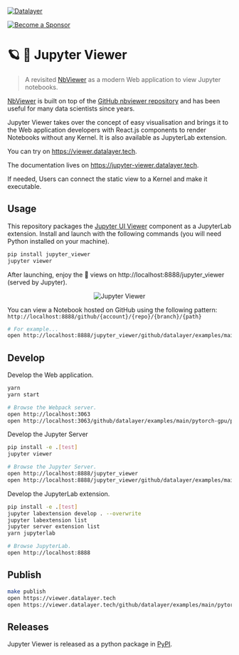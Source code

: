 [![Datalayer](https://assets.datalayer.tech/datalayer-25.svg)](https://datalayer.io)

[![Become a Sponsor](https://img.shields.io/static/v1?label=Become%20a%20Sponsor&message=%E2%9D%A4&logo=GitHub&style=flat&color=1ABC9C)](https://github.com/sponsors/datalayer)

# 🪐 👀 Jupyter Viewer

> A revisited [NbViewer](https://nbviewer.org) as a modern Web application to view Jupyter notebooks.

[NbViewer](https://nbviewer.org) is built on top of the [GitHub nbviewer repository](https://github.com/jupyter/nbviewer) and has been useful for many data scientists since years.

Jupyter Viewer takes over the concept of easy visualisation and brings it to the Web application developers with React.js components to render Notebooks without any Kernel. It is also available as JupyterLab extension.

You can try on <a href="https://viewer.datalayer.tech" target="_blank">https://viewer.datalayer.tech</a>.

The documentation lives on <a href="https://jupyter-viewer.datalayer.tech" target="_blank">https://jupyter-viewer.datalayer.tech</a>.

If needed, Users can connect the static view to a Kernel and make it executable.

## Usage

This repository packages the [Jupyter UI Viewer](https://jupyter-ui.datalayer.tech/docs/components/viewer) component as a JupyterLab extension. Install and launch with the following commands (you will need Python installed on your machine).

```bash
pip install jupyter_viewer
jupyter viewer
```

After launching, enjoy the 👀 views on http://localhost:8888/jupyter_viewer (served by Jupyter).

<div align="center" style="text-align: center">
  <img alt="Jupyter Viewer" src="https://datalayer-jupyter-examples.s3.amazonaws.com/jupyter-viewer.gif" />
</div>

You can view a Notebook hosted on GitHub using the following pattern: `http://localhost:8888/github/{account}/{repo}/{branch}/{path}`

```bash
# For example...
open http://localhost:8888/jupyter_viewer/github/datalayer/examples/main/pytorch-gpu/pytorch-gpu-example.ipynb
```

## Develop

Develop the Web application.

```bash
yarn
yarn start
```

```bash
# Browse the Webpack server.
open http://localhost:3063
open http://localhost:3063/github/datalayer/examples/main/pytorch-gpu/pytorch-gpu-example.ipynb
```

Develop the Jupyter Server

```bash
pip install -e .[test]
jupyter viewer
```

```bash
# Browse the Jupyter Server.
open http://localhost:8888/jupyter_viewer
open http://localhost:8888/jupyter_viewer/github/datalayer/examples/main/pytorch-gpu/pytorch-gpu-example.ipynb
```

Develop the JupyterLab extension.

```bash
pip install -e .[test]
jupyter labextension develop . --overwrite
jupyter labextension list
jupyter server extension list
yarn jupyterlab
```

```bash
# Browse JupyterLab.
open http://localhost:8888
```

## Publish

```bash
make publish
open https://viewer.datalayer.tech
open https://viewer.datalayer.tech/github/datalayer/examples/main/pytorch-gpu/pytorch-gpu-example.ipynb
```

## Releases

Jupyter Viewer is released as a python package in [PyPI](https://pypi.org/project/jupyter-viewer).
